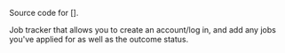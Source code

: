 Source code for [].

Job tracker that allows you to create an account/log in, and add any jobs you've applied for as well as the outcome status.

